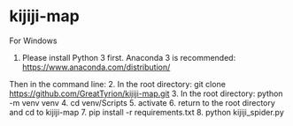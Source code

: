 # kijiji-map

For Windows

1. Please install Python 3 first. Anaconda 3 is recommended:
https://www.anaconda.com/distribution/

Then in the command line:
2. In the root directory: git clone https://github.com/GreatTyrion/kijiji-map.git
3. In the root directory: python -m venv venv
4. cd venv/Scripts
5. activate
6. return to the root directory and cd to kijiji-map
7. pip install -r requirements.txt 
8. python kijiji_spider.py
